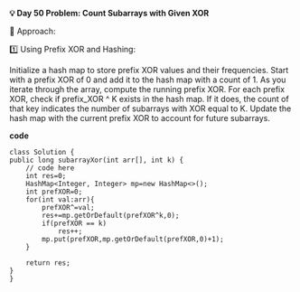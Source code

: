
**💡 Day 50 Problem: Count Subarrays with Given XOR**

🧠 Approach:

1️⃣ Using Prefix XOR and Hashing:

Initialize a hash map to store prefix XOR values and their frequencies.
Start with a prefix XOR of 0 and add it to the hash map with a count of 1.
As you iterate through the array, compute the running prefix XOR.
For each prefix XOR, check if prefix_XOR ^ K exists in the hash map.
If it does, the count of that key indicates the number of subarrays with XOR equal to K.
Update the hash map with the current prefix XOR to account for future subarrays.


**code**

    class Solution {
    public long subarrayXor(int arr[], int k) {
        // code here
        int res=0;
        HashMap<Integer, Integer> mp=new HashMap<>();
        int prefXOR=0;
        for(int val:arr){
            prefXOR^=val;
            res+=mp.getOrDefault(prefXOR^k,0);
            if(prefXOR == k)
                res++;
            mp.put(prefXOR,mp.getOrDefault(prefXOR,0)+1);
        }
        
        return res;
    }
    }

